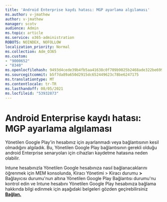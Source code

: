 ```yaml
---
title: 'Android Enterprise kaydı hatası: MGP ayarlama algılaması'
ms.author: v-jmathew
author: v-jmathew
manager: scotv
audience: Admin
ms.topic: article
ms.service: o365-administration
ROBOTS: NOINDEX, NOFOLLOW
localization_priority: Normal
ms.collection: Adm_O365
ms.custom:
- "9000652"
- "8340"
ms.openlocfilehash: 9493d4cede39b4fb5aa41638c0f709b9025b2468ade322be6991bdad17e97d5d
ms.sourcegitcommit: b5f7da89a650d2915dc652449623c78be6247175
ms.translationtype: MT
ms.contentlocale: tr-TR
ms.lasthandoff: 08/05/2021
ms.locfileid: "53932873"
---
```

# <a name="android-enterprise-enrollment-error-mgp-set-up-detection"></a>Android Enterprise kaydı hatası: MGP ayarlama algılaması

Yönetilen Google Play'in hesabınız için ayarlanmadı veya bağlantısının kesil olmadığını algıladık. Bu, Yönetilen Google Play bağlantısının gerekli olduğu android Enterprise senaryoları için cihazları kaydetme hatasına neden olabilir.

Intune hesabınızla Yönetilen Google hesabınıza nasıl bağlanacaklarını öğrenmek için MEM konsolunda, Kiracı Yönetimi > Kiracı durumu **>** Bağlayıcısı durumu'nun altına Yönetilen Google Play Bağlantısı durumu'nu kontrol edin ve Intune hesabını Yönetilen Google Play hesabınıza bağlama hakkında bilgi edinmek için aşağıdaki belgeleri gözden geçirebilirsiniz **[Bağlan.](https://docs.microsoft.com/mem/intune/enrollment/connect-intune-android-enterprise)**
